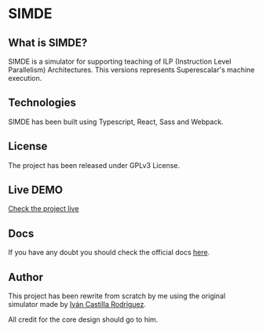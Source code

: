 # SIMDE

## What is SIMDE?

SIMDE is a simulator for supporting teaching of ILP (Instruction Level Parallelism) Architectures. This versions represents Superescalar's machine execution.

## Technologies

SIMDE has been built using Typescript, React, Sass and Webpack.

## License

The project has been released under GPLv3 License.

## Live DEMO

[Check the project live](http://adrianabreu.com/Simde_simulator)

## Docs

If you have any doubt you should check the official docs [here](http://adrianabreu.com/SIMDE-Docs/).

## Author

This project has been rewrite from scratch by me using the original simulator made by [Iván Castilla Rodríguez](https://github.com/icasrod).

All credit for the core design should go to him.